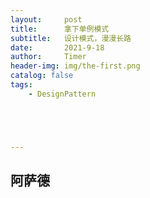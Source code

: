 ```yaml
---
layout:     post
title:      拿下单例模式
subtitle:   设计模式，漫漫长路
date:       2021-9-18
author:     Timer
header-img: img/the-first.png
catalog: false
tags:
    - DesignPattern





---
```


## 阿萨德